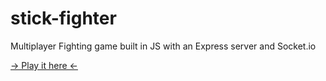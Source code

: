 # stick-fighter

Multiplayer Fighting game built in JS with an Express server and Socket.io

[-> Play it here <-](https://stick-fighter.herokuapp.com/)
